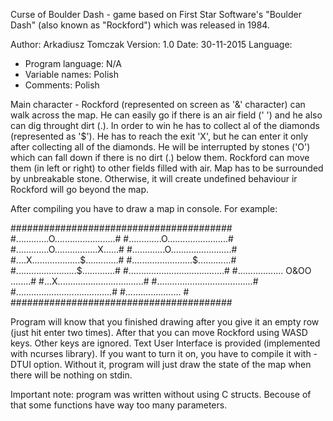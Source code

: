 Curse of Boulder Dash - game based on First Star Software's "Boulder Dash" (also known as "Rockford") which was released in 1984.

Author: Arkadiusz Tomczak
Version: 1.0
Date: 30-11-2015
Language:
 - Program language: N/A
 - Variable names: Polish
 - Comments: Polish

Main character - Rockford (represented on screen as '&' character) can walk across the map. He can easily go if there is an air field (' ') 
and he also can dig throught dirt (.). In order to win he has to collect al of the diamonds (represented as '$'). He has to reach the exit 'X',
but he can enter it only after collecting all of the diamonds. He will be interrupted by stones ('O') which can fall down if there is no dirt (.) below them.
Rockford can move them (in left or right) to other fields filled with air.
Map has to be surrounded by unbreakable stone. Otherwise, it will create undefined behaviour ir Rockford will go beyond the map.

After compiling you have to draw a map in console. For example:

########################################
#.............O........................#
#.............O........................#
#.............O.................X......#
#.............O........................#
#....X...................$.............#
#........................$.............#
#........................$.............#
#......................................#
#..................  O&OO      ........#
#...X..................................#
#......................................#
#......................................#
#......................                #
########################################

Program will know that you finished drawing after you give it an empty row (just hit enter two times). After that you can move Rockford using WASD keys. Other keys are ignored.
Text User Interface is provided (implemented with ncurses library). If you want to turn it on, you have to compile it with -DTUI option. 
Without it, program will just draw the state of the map when there will be nothing on stdin.

Important note: program was written without using C structs. Becouse of that some functions have way too many parameters.
